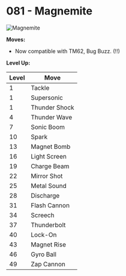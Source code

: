 # 081 - Magnemite
![][081]

**Moves:**

 - Now compatible with TM62, Bug Buzz. (!!)

**Level Up:**

Level | Move
---   | ---
  1   | Tackle
  1   | Supersonic
  1   | Thunder Shock
  4   | Thunder Wave
  7   | Sonic Boom
 10   | Spark
 13   | Magnet Bomb
 16   | Light Screen
 19   | Charge Beam
 22   | Mirror Shot
 25   | Metal Sound
 28   | Discharge
 31   | Flash Cannon
 34   | Screech
 37   | Thunderbolt
 40   | Lock-On
 43   | Magnet Rise
 46   | Gyro Ball
 49   | Zap Cannon



[081]: https://raw.githubusercontent.com/PokeAPI/sprites/master/sprites/pokemon/81.png "Magnemite"
